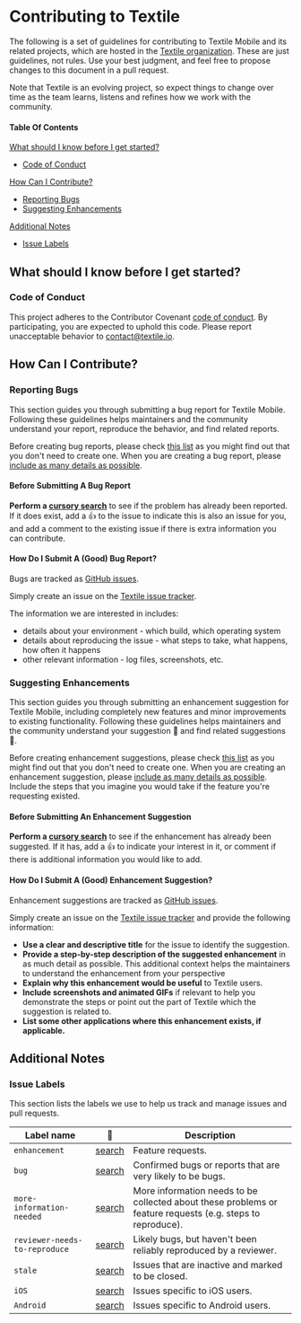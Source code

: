 # Contributing to Textile

The following is a set of guidelines for contributing to Textile Mobile and its
related projects, which are hosted in the [Textile organization](https://github.com/textileio). These are just guidelines, not rules. Use your best judgment, and
feel free to propose changes to this document in a pull request.

Note that Textile is an evolving project, so expect things to change over
time as the team learns, listens and refines how we work with the community.

#### Table Of Contents

[What should I know before I get started?](#what-should-i-know-before-i-get-started)
  * [Code of Conduct](#code-of-conduct)

[How Can I Contribute?](#how-can-i-contribute)
  * [Reporting Bugs](#reporting-bugs)
  * [Suggesting Enhancements](#suggesting-enhancements)

[Additional Notes](#additional-notes)
  * [Issue Labels](#issue-labels)

## What should I know before I get started?

### Code of Conduct

This project adheres to the Contributor Covenant [code of conduct](CODE_OF_CONDUCT.md).
By participating, you are expected to uphold this code.
Please report unacceptable behavior to [contact@textile.io](mailto:contact@textile.io).

## How Can I Contribute?

### Reporting Bugs

This section guides you through submitting a bug report for Textile Mobile.
Following these guidelines helps maintainers and the community understand your
report, reproduce the behavior, and find related reports.

Before creating bug reports, please check [this list](https://github.com/textileio/textile-mobile/labels/bug)
as you might find out that you don't need to create one. When you are creating
a bug report, please [include as many details as possible](#how-do-i-submit-a-good-bug-report).

#### Before Submitting A Bug Report

**Perform a [cursory search](https://github.com/textileio/textile-mobile/labels/bug)**
to see if the problem has already been reported. If it does exist, add a
:thumbsup: to the issue to indicate this is also an issue for you, and add a
comment to the existing issue if there is extra information you can contribute.

#### How Do I Submit A (Good) Bug Report?

Bugs are tracked as [GitHub issues](https://guides.github.com/features/issues/).

Simply create an issue on the [Textile issue tracker](https://github.com/textileio/textile-mobile/issues).

The information we are interested in includes:

 - details about your environment - which build, which operating system
 - details about reproducing the issue - what steps to take, what happens, how
   often it happens
 - other relevant information - log files, screenshots, etc.

### Suggesting Enhancements

This section guides you through submitting an enhancement suggestion for
Textile Mobile, including completely new features and minor improvements to
existing functionality. Following these guidelines helps maintainers and the
community understand your suggestion :pencil: and find related suggestions
:mag_right:.

Before creating enhancement suggestions, please check [this list](https://github.com/textileio/textile-mobile/labels/bug)
as you might find out that you don't need to create one. When you are creating
an enhancement suggestion, please [include as many details as possible](#how-do-i-submit-a-good-enhancement-suggestion). Include the steps
that you imagine you would take if the feature you're requesting existed.

#### Before Submitting An Enhancement Suggestion

**Perform a [cursory search](https://github.com/textileio/textile-mobile/labels/enhancement)**
to see if the enhancement has already been suggested. If it has, add a
:thumbsup: to indicate your interest in it, or comment if there is additional
information you would like to add.

#### How Do I Submit A (Good) Enhancement Suggestion?

Enhancement suggestions are tracked as [GitHub issues](https://guides.github.com/features/issues/).

Simply create an issue on the [Textile issue tracker](https://github.com/textileio/textile-mobile/issues)
and provide the following information:

* **Use a clear and descriptive title** for the issue to identify the
  suggestion.
* **Provide a step-by-step description of the suggested enhancement** in as
  much detail as possible. This additional context helps the maintainers to
  understand the enhancement from your perspective
* **Explain why this enhancement would be useful** to Textile users.
* **Include screenshots and animated GIFs** if relevant to help you demonstrate
  the steps or point out the part of Textile which the suggestion is
  related to.
* **List some other applications where this enhancement exists, if applicable.**

## Additional Notes

### Issue Labels

This section lists the labels we use to help us track and manage issues and
pull requests.

| Label name | :mag_right: | Description |
| --- | --- | --- |
| `enhancement` | [search](https://github.com/textileio/textile-mobile/labels/enhancement) | Feature requests. |
| `bug` | [search](https://github.com/textileio/textile-mobile/labels/bug)  | Confirmed bugs or reports that are very likely to be bugs. |
| `more-information-needed` | [search](https://github.com/textileio/textile-mobile/labels/more-information-needed) | More information needs to be collected about these problems or feature requests (e.g. steps to reproduce). |
| `reviewer-needs-to-reproduce` | [search](https://github.com/textileio/textile-mobile/labels/reviewer-needs-to-reproduce)  | Likely bugs, but haven't been reliably reproduced by a reviewer. |
| `stale` | [search](https://github.com/textileio/textile-mobile/labels/stale) | Issues that are inactive and marked to be closed. |
| `iOS` | [search](https://github.com/textileio/textile-mobile/labels/iOS)  | Issues specific to iOS users. |
| `Android` | [search](https://github.com/textileio/textile-mobile/labels/Android)  | Issues specific to Android users. |

